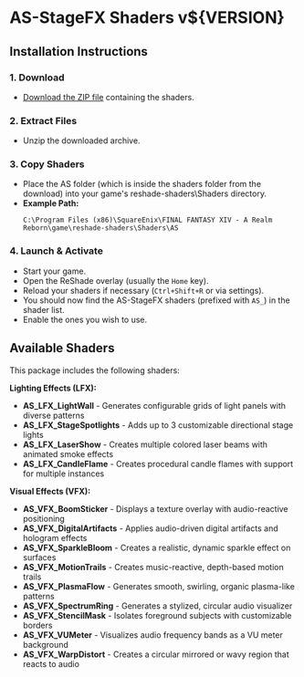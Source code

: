 # AS-StageFX Shaders v${VERSION}

## Installation Instructions

### 1. Download
- [Download the ZIP file](https://github.com/LeonAquitaine/as-stagefx/releases/download/${VERSION}/as-stagefx-${VERSION}.zip) containing the shaders.

### 2. Extract Files
- Unzip the downloaded archive.

### 3. Copy Shaders
- Place the AS folder (which is inside the shaders folder from the download) into your game's reshade-shaders\Shaders directory.
- **Example Path:** 
  ```
  C:\Program Files (x86)\SquareEnix\FINAL FANTASY XIV - A Realm Reborn\game\reshade-shaders\Shaders\AS
  ```

### 4. Launch & Activate
- Start your game.
- Open the ReShade overlay (usually the `Home` key).
- Reload your shaders if necessary (`Ctrl+Shift+R` or via settings).
- You should now find the AS-StageFX shaders (prefixed with `AS_`) in the shader list.
- Enable the ones you wish to use.

## Available Shaders

This package includes the following shaders:

**Lighting Effects (LFX):**
- **AS_LFX_LightWall** - Generates configurable grids of light panels with diverse patterns
- **AS_LFX_StageSpotlights** - Adds up to 3 customizable directional stage lights
- **AS_LFX_LaserShow** - Creates multiple colored laser beams with animated smoke effects
- **AS_LFX_CandleFlame** - Creates procedural candle flames with support for multiple instances

**Visual Effects (VFX):**
- **AS_VFX_BoomSticker** - Displays a texture overlay with audio-reactive positioning
- **AS_VFX_DigitalArtifacts** - Applies audio-driven digital artifacts and hologram effects
- **AS_VFX_SparkleBloom** - Creates a realistic, dynamic sparkle effect on surfaces
- **AS_VFX_MotionTrails** - Creates music-reactive, depth-based motion trails
- **AS_VFX_PlasmaFlow** - Generates smooth, swirling, organic plasma-like patterns
- **AS_VFX_SpectrumRing** - Generates a stylized, circular audio visualizer
- **AS_VFX_StencilMask** - Isolates foreground subjects with customizable borders
- **AS_VFX_VUMeter** - Visualizes audio frequency bands as a VU meter background
- **AS_VFX_WarpDistort** - Creates a circular mirrored or wavy region that reacts to audio